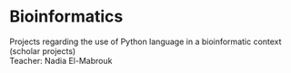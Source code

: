 # Bioinformatics
Projects regarding the use of Python language in a bioinformatic context (scholar projects)
<br/> Teacher: Nadia El-Mabrouk

